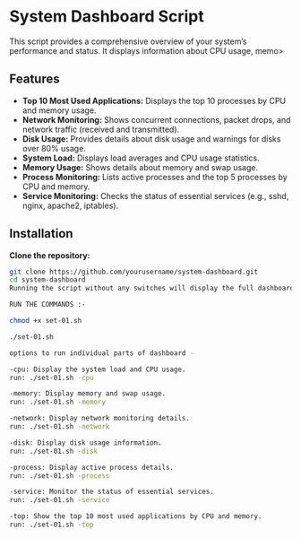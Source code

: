 # System Dashboard Script

This script provides a comprehensive overview of your system’s performance and status. It displays information about CPU usage, memo>

## Features

- **Top 10 Most Used Applications:** Displays the top 10 processes by CPU and memory usage.
- **Network Monitoring:** Shows concurrent connections, packet drops, and network traffic (received and transmitted).
- **Disk Usage:** Provides details about disk usage and warnings for disks over 80% usage.
- **System Load:** Displays load averages and CPU usage statistics.
- **Memory Usage:** Shows details about memory and swap usage.
- **Process Monitoring:** Lists active processes and the top 5 processes by CPU and memory.
- **Service Monitoring:** Checks the status of essential services (e.g., sshd, nginx, apache2, iptables).

## Installation

   **Clone the repository:**
   ```bash
   git clone https://github.com/yourusername/system-dashboard.git
   cd system-dashboard
   Running the script without any switches will display the full dashboard and refresh it every 5 seconds.

RUN THE COMMANDS :-

chmod +x set-01.sh

./set-01.sh

options to run individual parts of dashboard -

-cpu: Display the system load and CPU usage.
run: ./set-01.sh -cpu

-memory: Display memory and swap usage.
run: ./set-01.sh -memory

-network: Display network monitoring details.
run: ./set-01.sh -network

-disk: Display disk usage information.
run: ./set-01.sh -disk

-process: Display active process details.
run: ./set-01.sh -process

-service: Monitor the status of essential services.
run: ./set-01.sh -service

-top: Show the top 10 most used applications by CPU and memory.
run: ./set-01.sh -top
